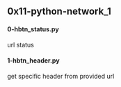 ## 0x11-python-network_1
#### 0-hbtn_status.py
url status
#### 1-hbtn_header.py
get specific header from provided url
